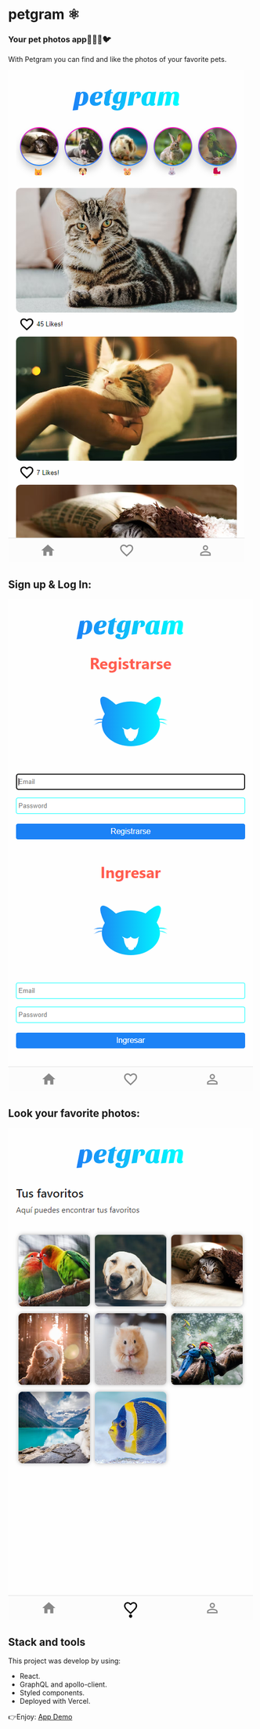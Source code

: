 # petgram ⚛️

### Your pet photos app🐶😺🐹🐦

With Petgram you can find and like the photos of your favorite pets.

![Landing](./src/assets/demo1.png)

## Sign up & Log In:
![Landing](./src/assets/demo2.png)

## Look your favorite photos: 
![Landing](./src/assets/demo3.png)


## Stack and tools
This project was develop by using:
* React.
* GraphQL and apollo-client.
* Styled components.
* Deployed with Vercel.

👉Enjoy: [App Demo](https://petgram-mu-five.vercel.app/)
